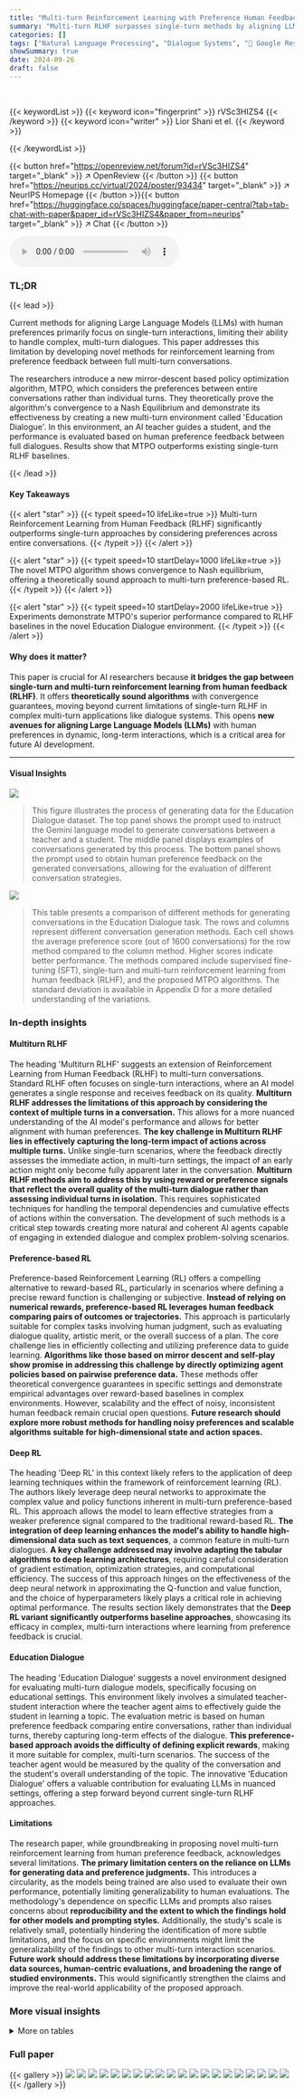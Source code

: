 ```yaml
---
title: "Multi-turn Reinforcement Learning with Preference Human Feedback"
summary: "Multi-turn RLHF surpasses single-turn methods by aligning LLMs with human preferences across entire conversations, not just individual turns.  A novel mirror-descent algorithm, MTPO, is introduced, pr..."
categories: []
tags: ["Natural Language Processing", "Dialogue Systems", "🏢 Google Research",]
showSummary: true
date: 2024-09-26
draft: false
---
```


<br>

{{< keywordList >}}
{{< keyword icon="fingerprint" >}} rVSc3HIZS4 {{< /keyword >}}
{{< keyword icon="writer" >}} Lior Shani et el. {{< /keyword >}}
 
{{< /keywordList >}}

{{< button href="https://openreview.net/forum?id=rVSc3HIZS4" target="_blank" >}}
↗ OpenReview
{{< /button >}}
{{< button href="https://neurips.cc/virtual/2024/poster/93434" target="_blank" >}}
↗ NeurIPS Homepage
{{< /button >}}{{< button href="https://huggingface.co/spaces/huggingface/paper-central?tab=tab-chat-with-paper&paper_id=rVSc3HIZS4&paper_from=neurips" target="_blank" >}}
↗ Chat
{{< /button >}}



<audio controls>
    <source src="https://ai-paper-reviewer.com/rVSc3HIZS4/podcast.wav" type="audio/wav">
    Your browser does not support the audio element.
</audio>


### TL;DR


{{< lead >}}

Current methods for aligning Large Language Models (LLMs) with human preferences primarily focus on single-turn interactions, limiting their ability to handle complex, multi-turn dialogues. This paper addresses this limitation by developing novel methods for reinforcement learning from preference feedback between full multi-turn conversations.

The researchers introduce a new mirror-descent based policy optimization algorithm, MTPO, which considers the preferences between entire conversations rather than individual turns. They theoretically prove the algorithm's convergence to a Nash Equilibrium and demonstrate its effectiveness by creating a new multi-turn environment called 'Education Dialogue'. In this environment, an AI teacher guides a student, and the performance is evaluated based on human preference feedback between full dialogues. Results show that MTPO outperforms existing single-turn RLHF baselines.

{{< /lead >}}


#### Key Takeaways

{{< alert "star" >}}
{{< typeit speed=10 lifeLike=true >}} Multi-turn Reinforcement Learning from Human Feedback (RLHF) significantly outperforms single-turn approaches by considering preferences across entire conversations. {{< /typeit >}}
{{< /alert >}}

{{< alert "star" >}}
{{< typeit speed=10 startDelay=1000 lifeLike=true >}} The novel MTPO algorithm shows convergence to Nash equilibrium, offering a theoretically sound approach to multi-turn preference-based RL. {{< /typeit >}}
{{< /alert >}}

{{< alert "star" >}}
{{< typeit speed=10 startDelay=2000 lifeLike=true >}} Experiments demonstrate MTPO's superior performance compared to RLHF baselines in the novel Education Dialogue environment. {{< /typeit >}}
{{< /alert >}}

#### Why does it matter?
This paper is crucial for AI researchers because **it bridges the gap between single-turn and multi-turn reinforcement learning from human feedback (RLHF)**.  It offers **theoretically sound algorithms** with convergence guarantees, moving beyond current limitations of single-turn RLHF in complex multi-turn applications like dialogue systems. This opens **new avenues for aligning Large Language Models (LLMs)** with human preferences in dynamic, long-term interactions, which is a critical area for future AI development.

------
#### Visual Insights



![](https://ai-paper-reviewer.com/rVSc3HIZS4/figures_7_1.jpg)

> This figure illustrates the process of generating data for the Education Dialogue dataset.  The top panel shows the prompt used to instruct the Gemini language model to generate conversations between a teacher and a student. The middle panel displays examples of conversations generated by this process.  The bottom panel shows the prompt used to obtain human preference feedback on the generated conversations, allowing for the evaluation of different conversation strategies.





![](https://ai-paper-reviewer.com/rVSc3HIZS4/tables_8_1.jpg)

> This table presents a comparison of different methods for generating conversations in the Education Dialogue task.  The rows and columns represent different conversation generation methods. Each cell shows the average preference score (out of 1600 conversations) for the row method compared to the column method.  Higher scores indicate better performance.  The methods compared include supervised fine-tuning (SFT), single-turn and multi-turn reinforcement learning from human feedback (RLHF), and the proposed MTPO algorithms. The standard deviation is available in Appendix D for a more detailed understanding of the variations.





### In-depth insights


#### Multiturn RLHF
The heading 'Multiturn RLHF' suggests an extension of Reinforcement Learning from Human Feedback (RLHF) to multi-turn conversations.  Standard RLHF often focuses on single-turn interactions, where an AI model generates a single response and receives feedback on its quality. **Multiturn RLHF addresses the limitations of this approach by considering the context of multiple turns in a conversation.** This allows for a more nuanced understanding of the AI model's performance and allows for better alignment with human preferences.  **The key challenge in Multiturn RLHF lies in effectively capturing the long-term impact of actions across multiple turns.** Unlike single-turn scenarios, where the feedback directly assesses the immediate action, in multi-turn settings, the impact of an early action might only become fully apparent later in the conversation.  **Multiturn RLHF methods aim to address this by using reward or preference signals that reflect the overall quality of the multi-turn dialogue rather than assessing individual turns in isolation.** This requires sophisticated techniques for handling the temporal dependencies and cumulative effects of actions within the conversation. The development of such methods is a critical step towards creating more natural and coherent AI agents capable of engaging in extended dialogue and complex problem-solving scenarios.

#### Preference-based RL
Preference-based Reinforcement Learning (RL) offers a compelling alternative to reward-based RL, particularly in scenarios where defining a precise reward function is challenging or subjective.  **Instead of relying on numerical rewards, preference-based RL leverages human feedback comparing pairs of outcomes or trajectories.** This approach is particularly suitable for complex tasks involving human judgment, such as evaluating dialogue quality, artistic merit, or the overall success of a plan. The core challenge lies in efficiently collecting and utilizing preference data to guide learning.  **Algorithms like those based on mirror descent and self-play show promise in addressing this challenge by directly optimizing agent policies based on pairwise preference data.**  These methods offer theoretical convergence guarantees in specific settings and demonstrate empirical advantages over reward-based baselines in complex environments. However, scalability and the effect of noisy, inconsistent human feedback remain crucial open questions. **Future research should explore more robust methods for handling noisy preferences and scalable algorithms suitable for high-dimensional state and action spaces.**

#### Deep RL
The heading 'Deep RL' in this context likely refers to the application of deep learning techniques within the framework of reinforcement learning (RL). The authors likely leverage deep neural networks to approximate the complex value and policy functions inherent in multi-turn preference-based RL. This approach allows the model to learn effective strategies from a weaker preference signal compared to the traditional reward-based RL.  **The integration of deep learning enhances the model's ability to handle high-dimensional data such as text sequences**, a common feature in multi-turn dialogues.  **A key challenge addressed may involve adapting the tabular algorithms to deep learning architectures**, requiring careful consideration of gradient estimation, optimization strategies, and computational efficiency.  The success of this approach hinges on the effectiveness of the deep neural network in approximating the Q-function and value function, and the choice of hyperparameters likely plays a critical role in achieving optimal performance.  The results section likely demonstrates that the **Deep RL variant significantly outperforms baseline approaches**, showcasing its efficacy in complex, multi-turn interactions where learning from preference feedback is crucial.

#### Education Dialogue
The heading 'Education Dialogue' suggests a novel environment designed for evaluating multi-turn dialogue models, specifically focusing on educational settings.  This environment likely involves a simulated teacher-student interaction where the teacher agent aims to effectively guide the student in learning a topic.  The evaluation metric is based on human preference feedback comparing entire conversations, rather than individual turns, thereby capturing long-term effects of the dialogue. **This preference-based approach avoids the difficulty of defining explicit rewards**, making it more suitable for complex, multi-turn scenarios. The success of the teacher agent would be measured by the quality of the conversation and the student's overall understanding of the topic. The innovative 'Education Dialogue' offers a valuable contribution for evaluating LLMs in nuanced settings, offering a step forward beyond current single-turn RLHF approaches.

#### Limitations
The research paper, while groundbreaking in proposing novel multi-turn reinforcement learning from human preference feedback, acknowledges several limitations.  **The primary limitation centers on the reliance on LLMs for generating data and preference judgments.** This introduces a circularity, as the models being trained are also used to evaluate their own performance, potentially limiting generalizability to human evaluations.  The methodology's dependence on specific LLMs and prompts also raises concerns about **reproducibility and the extent to which the findings hold for other models and prompting styles.**  Additionally, the study's scale is relatively small, potentially hindering the identification of more subtle limitations, and the focus on specific environments might limit the generalizability of the findings to other multi-turn interaction scenarios. **Future work should address these limitations by incorporating diverse data sources, human-centric evaluations, and broadening the range of studied environments.** This would significantly strengthen the claims and improve the real-world applicability of the proposed approach.


### More visual insights




<details>
<summary>More on tables
</summary>


![](https://ai-paper-reviewer.com/rVSc3HIZS4/tables_9_1.jpg)
> This table presents a side-by-side comparison of different methods for generating conversations in the Education Dialogue environment using Gemini Ultra for preference evaluation.  It shows the average preference score for conversations generated by each method against those generated by every other method.  Higher scores indicate better performance.

![](https://ai-paper-reviewer.com/rVSc3HIZS4/tables_9_2.jpg)
> This table compares the performance of different reinforcement learning methods in the Car Dealer environment.  The 'Online oracle' columns represent scenarios where reward is obtained directly from an oracle. The 'Model from preferences data' columns show results when a model is trained using preference data to approximate rewards.  Both single-turn (RLHF) and multi-turn (MTPO) methods are compared. The reward is measured by the final sale price achieved. The results indicate that MTPO achieves comparable performance to RL, even when trained on preference data instead of explicit rewards.

![](https://ai-paper-reviewer.com/rVSc3HIZS4/tables_26_1.jpg)
> This table lists the hyperparameters used for the three multi-turn algorithms evaluated in the paper: RLHF, MTPO, and MTPO-τ.  The hyperparameters include settings related to the number of generations and updates per context, KL regularization, mixing coefficient (for MTPO-τ only), batch size, GAE coefficient, policy learning delay, optimizer, optimizer decay, policy learning rate, value learning rate, and value initialization.  The consistent use of AdaFactor as the optimizer across all algorithms is notable.

![](https://ai-paper-reviewer.com/rVSc3HIZS4/tables_26_2.jpg)
> This table presents a comparison of different methods for evaluating conversations in the Education Dialogue task.  It shows the average preference scores for each method compared to all other methods.  The scores are based on 1600 conversations per comparison, using three different random seeds for each evaluation to improve statistical robustness, and standard deviations are given in the appendix.  The methods compared include supervised fine-tuning (SFT), single-turn RLHF (with reward and value functions), and the multi-turn algorithms MTPO and MTPO-τ. 

</details>




### Full paper

{{< gallery >}}
<img src="https://ai-paper-reviewer.com/rVSc3HIZS4/1.png" class="grid-w50 md:grid-w33 xl:grid-w25" />
<img src="https://ai-paper-reviewer.com/rVSc3HIZS4/2.png" class="grid-w50 md:grid-w33 xl:grid-w25" />
<img src="https://ai-paper-reviewer.com/rVSc3HIZS4/3.png" class="grid-w50 md:grid-w33 xl:grid-w25" />
<img src="https://ai-paper-reviewer.com/rVSc3HIZS4/4.png" class="grid-w50 md:grid-w33 xl:grid-w25" />
<img src="https://ai-paper-reviewer.com/rVSc3HIZS4/5.png" class="grid-w50 md:grid-w33 xl:grid-w25" />
<img src="https://ai-paper-reviewer.com/rVSc3HIZS4/6.png" class="grid-w50 md:grid-w33 xl:grid-w25" />
<img src="https://ai-paper-reviewer.com/rVSc3HIZS4/7.png" class="grid-w50 md:grid-w33 xl:grid-w25" />
<img src="https://ai-paper-reviewer.com/rVSc3HIZS4/8.png" class="grid-w50 md:grid-w33 xl:grid-w25" />
<img src="https://ai-paper-reviewer.com/rVSc3HIZS4/9.png" class="grid-w50 md:grid-w33 xl:grid-w25" />
<img src="https://ai-paper-reviewer.com/rVSc3HIZS4/10.png" class="grid-w50 md:grid-w33 xl:grid-w25" />
<img src="https://ai-paper-reviewer.com/rVSc3HIZS4/11.png" class="grid-w50 md:grid-w33 xl:grid-w25" />
<img src="https://ai-paper-reviewer.com/rVSc3HIZS4/12.png" class="grid-w50 md:grid-w33 xl:grid-w25" />
<img src="https://ai-paper-reviewer.com/rVSc3HIZS4/13.png" class="grid-w50 md:grid-w33 xl:grid-w25" />
<img src="https://ai-paper-reviewer.com/rVSc3HIZS4/14.png" class="grid-w50 md:grid-w33 xl:grid-w25" />
<img src="https://ai-paper-reviewer.com/rVSc3HIZS4/15.png" class="grid-w50 md:grid-w33 xl:grid-w25" />
<img src="https://ai-paper-reviewer.com/rVSc3HIZS4/16.png" class="grid-w50 md:grid-w33 xl:grid-w25" />
<img src="https://ai-paper-reviewer.com/rVSc3HIZS4/17.png" class="grid-w50 md:grid-w33 xl:grid-w25" />
<img src="https://ai-paper-reviewer.com/rVSc3HIZS4/18.png" class="grid-w50 md:grid-w33 xl:grid-w25" />
<img src="https://ai-paper-reviewer.com/rVSc3HIZS4/19.png" class="grid-w50 md:grid-w33 xl:grid-w25" />
<img src="https://ai-paper-reviewer.com/rVSc3HIZS4/20.png" class="grid-w50 md:grid-w33 xl:grid-w25" />
{{< /gallery >}}